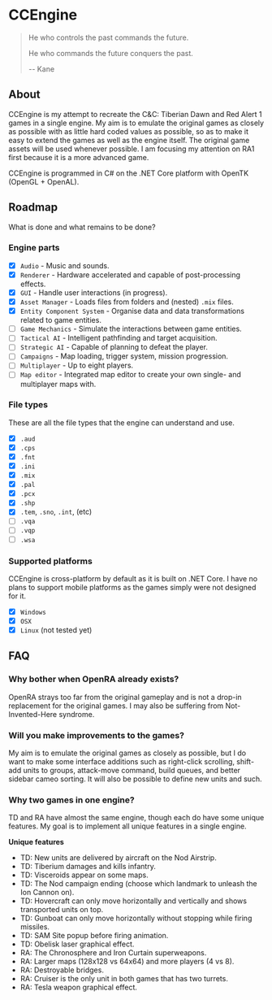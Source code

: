 # CCEngine

> He who controls the past commands the future.
>
> He who commands the future conquers the past.
>
> -- Kane

## About

CCEngine is my attempt to recreate the C&C: Tiberian Dawn and Red Alert 1 games in a single engine. My aim is to emulate the original games as closely as possible with as little hard coded values as possible, so as to make it easy to extend the games as well as the engine itself. The original game assets will be used whenever possible. I am focusing my attention on RA1 first because it is a more advanced game.

CCEngine is programmed in C# on the .NET Core platform with OpenTK (OpenGL + OpenAL).

## Roadmap

What is done and what remains to be done?

### Engine parts

* [x] `Audio` - Music and sounds.
* [x] `Renderer` - Hardware accelerated and capable of post-processing effects.
* [x] `GUI` - Handle user interactions (in progress).
* [x] `Asset Manager` - Loads files from folders and (nested) `.mix` files.
* [x] `Entity Component System` - Organise data and data transformations related to game entities.
* [ ] `Game Mechanics` - Simulate the interactions between game entities.
* [ ] `Tactical AI` - Intelligent pathfinding and target acquisition.
* [ ] `Strategic AI` - Capable of planning to defeat the player.
* [ ] `Campaigns` - Map loading, trigger system, mission progression.
* [ ] `Multiplayer` - Up to eight players.
* [ ] `Map editor` - Integrated map editor to create your own single- and multiplayer maps with.

### File types

These are all the file types that the engine can understand and use.

* [x] `.aud`
* [x] `.cps`
* [x] `.fnt`
* [x] `.ini`
* [x] `.mix`
* [x] `.pal`
* [x] `.pcx`
* [x] `.shp`
* [x] `.tem`, `.sno`, `.int`, (etc)
* [ ] `.vqa`
* [ ] `.vqp`
* [ ] `.wsa`

### Supported platforms

CCEngine is cross-platform by default as it is built on .NET Core. I have no plans to support mobile platforms as the games simply were not designed for it.

* [x] `Windows`
* [x] `OSX`
* [x] `Linux` (not tested yet)

## FAQ

### Why bother when OpenRA already exists?

OpenRA strays too far from the original gameplay and is not a drop-in replacement for the original games. I may also be suffering from Not-Invented-Here syndrome.

### Will you make improvements to the games?

My aim is to emulate the original games as closely as possible, but I do want to make some interface additions such as right-click scrolling, shift-add units to groups, attack-move command, build queues, and better sidebar cameo sorting. It will also be possible to define new units and such.

### Why two games in one engine?

TD and RA have almost the same engine, though each do have some unique features. My goal is to implement all unique features in a single engine.

**Unique features**
* TD: New units are delivered by aircraft on the Nod Airstrip.
* TD: Tiberium damages and kills infantry.
* TD: Visceroids appear on some maps.
* TD: The Nod campaign ending (choose which landmark to unleash the Ion Cannon on).
* TD: Hovercraft can only move horizontally and vertically and shows transported units on top.
* TD: Gunboat can only move horizontally without stopping while firing missiles.
* TD: SAM Site popup before firing animation.
* TD: Obelisk laser graphical effect.
* RA: The Chronosphere and Iron Curtain superweapons.
* RA: Larger maps (128x128 vs 64x64) and more players (4 vs 8).
* RA: Destroyable bridges.
* RA: Cruiser is the only unit in both games that has two turrets.
* RA: Tesla weapon graphical effect.
